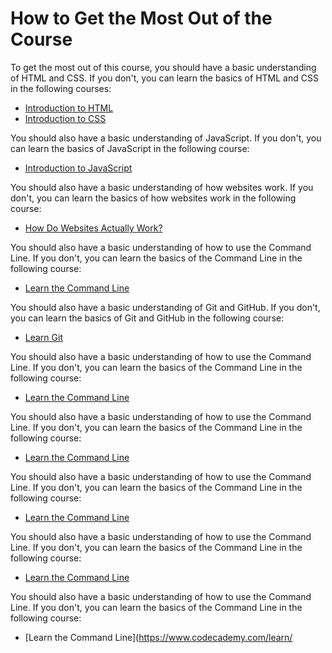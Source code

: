 # How to Get the Most Out of the Course

To get the most out of this course, you should have a basic understanding of HTML and CSS. If you don't, you can learn the basics of HTML and CSS in the following courses:

- [Introduction to HTML](https://www.codecademy.com/learn/learn-html)
- [Introduction to CSS](https://www.codecademy.com/learn/learn-css)

You should also have a basic understanding of JavaScript. If you don't, you can learn the basics of JavaScript in the following course:

- [Introduction to JavaScript](https://www.codecademy.com/learn/introduction-to-javascript)

You should also have a basic understanding of how websites work. If you don't, you can learn the basics of how websites work in the following course:

- [How Do Websites Actually Work?](https://www.codecademy.com/learn/how-websites-work)

You should also have a basic understanding of how to use the Command Line. If you don't, you can learn the basics of the Command Line in the following course:

- [Learn the Command Line](https://www.codecademy.com/learn/learn-the-command-line)

You should also have a basic understanding of Git and GitHub. If you don't, you can learn the basics of Git and GitHub in the following course:

- [Learn Git](https://www.codecademy.com/learn/learn-git)

You should also have a basic understanding of how to use the Command Line. If you don't, you can learn the basics of the Command Line in the following course:

- [Learn the Command Line](https://www.codecademy.com/learn/learn-the-command-line)

You should also have a basic understanding of how to use the Command Line. If you don't, you can learn the basics of the Command Line in the following course:

- [Learn the Command Line](https://www.codecademy.com/learn/learn-the-command-line)

You should also have a basic understanding of how to use the Command Line. If you don't, you can learn the basics of the Command Line in the following course:

- [Learn the Command Line](https://www.codecademy.com/learn/learn-the-command-line)

You should also have a basic understanding of how to use the Command Line. If you don't, you can learn the basics of the Command Line in the following course:

- [Learn the Command Line](https://www.codecademy.com/learn/learn-the-command-line)

You should also have a basic understanding of how to use the Command Line. If you don't, you can learn the basics of the Command Line in the following course:

- [Learn the Command Line](https://www.codecademy.com/learn/

